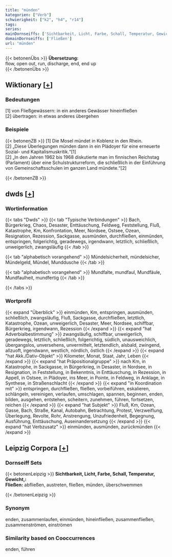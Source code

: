 ```yaml
---
title: "münden"
kategorien: ["Verb"]
schwierigkeit: ["k2", "h4", "r14"]
tags:
series:
mainDornseiffs: ['Sichtbarkeit, Licht, Farbe, Schall, Temperatur, Gewicht,']
domainDornseiffs: ['Fließen']
url: "münden"
---
```


{{< betonenÜbs >}}
**Übersetzung:**  
flow, open out, run, discharge, end, end up  
{{< /betonenÜbs >}}

## Wiktionary [[+](https://de.wiktionary.org/wiki/münden)]

### Bedeutungen
[1] von Fließgewässern: in ein anderes Gewässer hineinfließen  
[2] übertragen: in etwas anderes übergehen  

### Beispiele
{{< betonenZB >}}
[1] Die Mosel mündet in Koblenz in den Rhein.  
[2] „Diese Überlegungen münden dann in ein Plädoyer für eine erneuerte Sozial- und Kapitalismuskritik.“[1]  
[2] „In den Jahren 1962 bis 1968 diskutierte man im finnischen Reichstag (Parlament) über eine Schulstrukturreform, die schließlich in der Einführung von Gemeinschaftsschulen im ganzen Land mündete.“[2]  

{{< /betonenZB >}}


## dwds [[+](https://www.dwds.de/wb/münden)]

### Wortinformation
{{< tabs "Dwds" >}}
{{< tab "Typische Verbindungen" >}}
Bach, Bürgerkrieg, Chaos, Desaster, Enttäuschung, Feldweg, Feststellung, Fluß, Katastrophe, Km, Konfrontation, Meer, Nordsee, Ostsee, Ozean, Resignation, Rezession, Sackgasse, ausmünden, durchfließen, einmünden, entspringen, folgerichtig, geradewegs, irgendwann, letztlich, schließlich, unweigerlich, zwangsläufig
{{< /tab >}}

{{< tab "alphabetisch vorangehend" >}}
Mündelsicherheit, mündelsicher, Mündelgeld, Mündel, Munddusche
{{< /tab >}}

{{< tab "alphabetisch vorangehend" >}}
Mundfalte, mundfaul, Mundfäule, Mundfaulheit, mundfertig
{{< /tab >}}

{{< /tabs >}}

### Wortprofil
{{< expand "Überblick" >}} einmünden, Km, entspringen, ausmünden, schließlich, zwangsläufig, Fluß, Sackgasse, durchfließen, letztlich, Katastrophe, Ozean, unweigerlich, Desaster, Meer, Nordsee, schiffbar, Bürgerkrieg, irgendwann, Rezession {{< /expand >}}
{{< expand "hat Adverbialbestimmung" >}} zwangsläufig, schiffbar, unweigerlich, geradewegs, letztlich, schließlich, folgerichtig, südlich, unausweichlich, übergangslos, unversehens, unvermittelt, letztendlich, alsbald, zwingend, allzuoft, irgendwann, westlich, nördlich, östlich {{< /expand >}}
{{< expand "hat Akk./Dativ-Objekt" >}} Kilometer, Monat, Staat, Jahr, Leben {{< /expand >}}
{{< expand "hat Präpositionalgruppe" >}} nach Km, in Katastrophe, in Sackgasse, in Bürgerkrieg, in Desaster, in Nordsee, in Resignation, in Feststellung, in Bekenntnis, in Enttäuschung, in Rezession, in Appell, in Ostsee, in Plädoyer, ins Meer, in Pointe, in Feldweg, in Anklage, in Synthese, in Straßenschlacht {{< /expand >}}
{{< expand "in Koordination mit" >}} entspringen, durchfließen, fließen, vorbeiführen, eskalieren, schlängeln, vereinigen, verlaufen, umschlagen, spannen, beginnen, enden, bilden, ausgehen, entstehen, scheitern, zunehmen, führen, fortsetzen, reichen {{< /expand >}}
{{< expand "hat Subjekt" >}} Fluß, Km, Ozean, Gasse, Bach, Straße, Kanal, Autobahn, Betrachtung, Protest, Verzweiflung, Überlegung, Revolte, Rohr, Anstrengung, Unzufriedenheit, Begegnung, Ausführung, Enttäuschung, Auseinandersetzung {{< /expand >}}
{{< expand "hat Verbzusatz" >}} einmünden, ausmünden, zurückmünden {{< /expand >}}

## Leipzig Corpora [[+](https://corpora.uni-leipzig.de/en/res?word=münden&corpusId=deu_newscrawl-public_2018)]

### Dornseiff Sets
{{< betonenLeipzig >}}
**Sichtbarkeit, Licht, Farbe, Schall, Temperatur, Gewicht,:**  
**Fließen:** abfließen, austreten, fließen, münden, überschwemmen  

{{< /betonenLeipzig >}}

### Synonym
enden, zusammenlaufen, einmünden, hineinfließen, zusammenfließen, zusammenströmen, einströmen


### Similarity based on Cooccurrences
enden, führen


